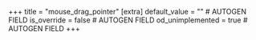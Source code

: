 +++
title = "mouse_drag_pointer"
[extra]
default_value = "" # AUTOGEN FIELD
is_override = false # AUTOGEN FIELD
od_unimplemented = true # AUTOGEN FIELD
+++